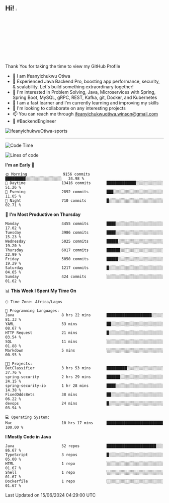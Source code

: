 <!-- BLOG-POST-LIST:START --><!-- BLOG-POST-LIST:END -->

## Hi! <img src="https://media.giphy.com/media/hvRJCLFzcasrR4ia7z/giphy.gif" width="4%"> 

Thank You for taking the time to view my GitHub Profile

- 👋 I am Ifeanyichukwu Otiwa
- 🚀 Experienced Java Backend Pro, boosting app performance, security, & scalability. Let's build something extraordinary together!
- 👀 I'm interested in Problem Solving, Java, Microservices with Spring, Spring Boot, MySQL, gRPC, REST, Kafka, git, Docker, and Kubernetes
- 🌱 I am a fast learner and I'm currently learning and improving my skills
- 💞️ I'm looking to collaborate on any interesting projects
- 📫 You can reach me through ifeanyichukwuotiwa.winson@gmail.com
- 🚀 #BackendEngineer

<p align="left" marginTop="10px"> <img src="https://komarev.com/ghpvc/?username=ifeanyichukwuOtiwa-sports&label=Profile%20views&color=0e75b6&style=for-the-badge" alt="ifeanyichukwuOtiwa-sports" /> </p>

***

<!--START_SECTION:waka-->
![Code Time](http://img.shields.io/badge/Code%20Time-2%2C611%20hrs%2044%20mins-blue)

![Lines of code](https://img.shields.io/badge/From%20Hello%20World%20I%27ve%20Written-7.1%20million%20lines%20of%20code-blue)

**I'm an Early 🐤** 

```text
🌞 Morning                9156 commits        █████████░░░░░░░░░░░░░░░░   34.98 % 
🌆 Daytime                13416 commits       █████████████░░░░░░░░░░░░   51.26 % 
🌃 Evening                2892 commits        ███░░░░░░░░░░░░░░░░░░░░░░   11.05 % 
🌙 Night                  710 commits         █░░░░░░░░░░░░░░░░░░░░░░░░   02.71 % 
```
📅 **I'm Most Productive on Thursday** 

```text
Monday                   4455 commits        ████░░░░░░░░░░░░░░░░░░░░░   17.02 % 
Tuesday                  3986 commits        ████░░░░░░░░░░░░░░░░░░░░░   15.23 % 
Wednesday                5025 commits        █████░░░░░░░░░░░░░░░░░░░░   19.20 % 
Thursday                 6017 commits        ██████░░░░░░░░░░░░░░░░░░░   22.99 % 
Friday                   5050 commits        █████░░░░░░░░░░░░░░░░░░░░   19.29 % 
Saturday                 1217 commits        █░░░░░░░░░░░░░░░░░░░░░░░░   04.65 % 
Sunday                   424 commits         ░░░░░░░░░░░░░░░░░░░░░░░░░   01.62 % 
```


📊 **This Week I Spent My Time On** 

```text
🕑︎ Time Zone: Africa/Lagos

💬 Programming Languages: 
Java                     8 hrs 22 mins       ████████████████████░░░░░   81.33 % 
YAML                     53 mins             ██░░░░░░░░░░░░░░░░░░░░░░░   08.67 % 
HTTP Request             21 mins             █░░░░░░░░░░░░░░░░░░░░░░░░   03.54 % 
SQL                      11 mins             ░░░░░░░░░░░░░░░░░░░░░░░░░   01.88 % 
Markdown                 5 mins              ░░░░░░░░░░░░░░░░░░░░░░░░░   00.95 % 

🐱‍💻 Projects: 
BetClassifier            3 hrs 53 mins       █████████░░░░░░░░░░░░░░░░   37.76 % 
spring-security          2 hrs 29 mins       ██████░░░░░░░░░░░░░░░░░░░   24.15 % 
spring-security-io       1 hr 28 mins        ████░░░░░░░░░░░░░░░░░░░░░   14.38 % 
FixedOddsBets            38 mins             ██░░░░░░░░░░░░░░░░░░░░░░░   06.22 % 
devops                   24 mins             █░░░░░░░░░░░░░░░░░░░░░░░░   03.94 % 

💻 Operating System: 
Mac                      10 hrs 17 mins      █████████████████████████   100.00 % 
```

**I Mostly Code in Java** 

```text
Java                     52 repos            ██████████████████████░░░   86.67 % 
TypeScript               3 repos             █░░░░░░░░░░░░░░░░░░░░░░░░   05.00 % 
HTML                     1 repo              ░░░░░░░░░░░░░░░░░░░░░░░░░   01.67 % 
Shell                    1 repo              ░░░░░░░░░░░░░░░░░░░░░░░░░   01.67 % 
Dockerfile               1 repo              ░░░░░░░░░░░░░░░░░░░░░░░░░   01.67 % 
```




 Last Updated on 15/06/2024 04:29:00 UTC
<!--END_SECTION:waka-->

<!--
<p align="center">
![trophy](https://github-profile-trophy.vercel.app/?username=ifeanyichukwuOtiwa-sports&theme=onedark) (https://github.com/ryo-ma/github-profile-trophy)
</p>
-->

<!---
ifeanyi-otiwa/ifeanyi-otiwa is a ✨ special ✨ repository because its `README.md` (this file) appears on your GitHub profile.
You can click the Preview link to take a look at your changes.
--->
